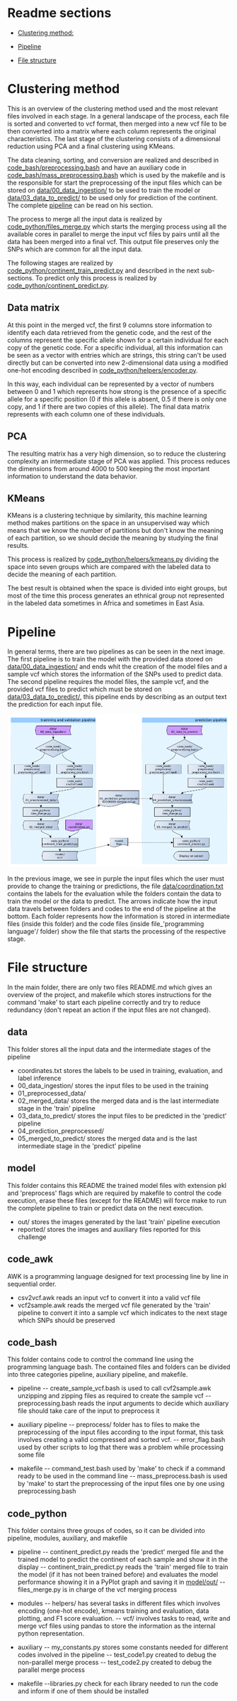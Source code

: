 # Readme sections

- [Clustering method:](#Clustering-method)

- [Pipeline](#Pipeline)

- [File structure](#File-structure)

# Clustering method

This is an overview of the clustering method used and the most relevant files involved in each stage. In a general landscape of the process, each file is sorted and converted to vcf format, then merged into a new vcf file to be then converted into a matrix where each column represents the original characteristics. The last stage of the clustering consists of a dimensional reduction using PCA and a final clustering using KMeans.

The data cleaning, sorting, and conversion are realized and described in [code_bash/preprocessing.bash](../code_bash/preprocessing.bash) and have an auxiliary code in [code_bash/mass_preprocessing.bash](../code_bash/mass_preprocessing.bash) which is used by the makefile and is the responsible for start the preprocessing of the input files which can be stored on [data/00_data_ingestion/](../data/00_data_ingestion/) to be used to train the model or [data/03_data_to_predict/](../data/03_data_to_predict/) to be used only for prediction of the continent. The complete [pipeline](#Pipeline) can be read on his section.

The process to merge all the input data is realized by [code_python/files_merge.py](../code_python/files_merge.py) which starts the merging process using all the available cores in parallel to merge the input vcf files by pairs until all the data has been merged into a final vcf. This output file preserves only the SNPs which are common for all the input data.

The following stages are realized by [code_python/continent_train_predict.py](../code_python/continent_train_predict.py) and described in the next sub-sections. To predict only this process is realized by [code_python/continent_predict.py](../code_python/continent_predict.py).

## Data matrix

At this point in the merged vcf, the first 9 columns store information to identify each data retrieved from the genetic code, and the rest of the columns represent the specific allele shown for a certain individual for each copy of the genetic code. For a specific individual, all this information can be seen as a vector with entries which are strings, this string can't be used directly but can be converted into new 2-dimensional data using a modified one-hot encoding described in [code_python/helpers/encoder.py](../code_python/helpers/encoder.py).

In this way, each individual can be represented by a vector of numbers between 0 and 1 which represents how strong is the presence of a specific allele for a specific position (0 if this allele is absent, 0.5 if there is only one copy, and 1 if there are two copies of this allele). The final data matrix represents with each column one of these individuals.

## PCA

The resulting matrix has a very high dimension, so to reduce the clustering complexity an intermediate stage of PCA was applied. This process reduces the dimensions from around 4000 to 500 keeping the most important information to understand the data behavior.

## KMeans

KMeans is a clustering technique by similarity, this machine learning method makes partitions on the space in an unsupervised way which means that we know the number of partitions but don't know the meaning of each partition, so we should decide the meaning by studying the final results.

This process is realized by [code_python/helpers/kmeans.py](../code_python/helpers/kmeans.py) dividing the space into seven groups which are compared with the labeled data to decide the meaning of each partition.

The best result is obtained when the space is divided into eight groups, but most of the time this process generates an ethnical group not represented in the labeled data sometimes in Africa and sometimes in East Asia.

# Pipeline

In general terms, there are two pipelines as can be seen in the next image. The first pipeline is to train the model with the provided data stored on [data/00_data_ingestion/](../data/00_data_ingestion/) and ends whit the creation of the model files and a sample vcf which stores the information of the SNPs used to predict data. The second pipeline requires the model files, the sample vcf, and the provided vcf files to predict which must be stored on [data/03_data_to_predict/](../03_data_to_predict/), this pipeline ends by describing as an output text the prediction for each input file.

![](reported/pipeline.png)

In the previous image, we see in purple the input files which the user must provide to change the training or predictions, the file [data/coordination.txt](../coordination.txt) contains the labels for the evaluation while the folders contain the data to train the model or the data to predict. The arrows indicate how the input data travels between folders and codes to the end of the pipeline at the bottom. Each folder represents how the information is stored in intermediate files (inside this folder) and the code files (inside file_'programming language'/ folder) show the file that starts the processing of the respective stage.

# File structure

In the main folder, there are only two files README.md which gives an overview of the project, and makefile which stores instructions for the command 'make' to start each pipeline correctly and try to reduce redundancy (don't repeat an action if the input files are not changed).

## data

This folder stores all the input data and the intermediate stages of the pipeline

- coordinates.txt stores the labels to be used in training, evaluation, and label inference
- 00_data_ingestion/ stores the input files to be used in the training
- 01_preprocessed_data/
- 02_merged_data/ stores the merged data and is the last intermediate stage in the 'train' pipeline
- 03_data_to_predict/ stores the input files to be predicted in the 'predict' pipeline
- 04_prediction_preprocessed/
- 05_merged_to_predict/ stores the merged data and is the last intermediate stage in the 'predict' pipeline

## model

This folder contains this README the trained model files with extension pkl and 'preprocess' flags which are required by makefile to control the code execution, erase these files (except for the README) will force make to run the complete pipeline to train or predict data on the next execution.

- out/ stores the images generated by the last 'train' pipeline execution
- reported/ stores the images and auxiliary files reported for this challenge

## code_awk

AWK is a programming language designed for text processing line by line in sequential order.

- csv2vcf.awk reads an input vcf to convert it into a valid vcf file
- vcf2sample.awk reads the merged vcf file generated by the 'train' pipeline to convert it into a sample vcf which indicates to the next stage which SNPs should be preserved

## code_bash

This folder contains code to control the command line using the programming language bash. The contained files and folders can be divided into three categories pipeline, auxiliary pipeline, and makefile.

- pipeline
-- create_sample_vcf.bash is used to call cvf2sample.awk unzipping and zipping files as required to create the sample vcf
-- preprocessing.bash reads the input arguments to decide which auxiliary file should take care of the input to preprocess it

- auxiliary pipeline
-- preprocess/ folder has to files to make the preprocessing of the input files according to the input format, this task involves creating a valid compressed and sorted vcf.
-- error_flag.bash used by other scripts to log that there was a problem while processing some file

- makefile
-- command_test.bash used by 'make' to check if a command ready to be used in the command line
-- mass_preprocess.bash is used by 'make' to start the preprocessing of the input files one by one using preprocessing.bash

## code_python

This folder contains three groups of codes, so it can be divided into pipeline, modules, auxiliary, and makefile

- pipeline
-- continent_predict.py  reads the 'predict' merged file and the trained model to predict the continent of each sample and show it in the display
-- continent_train_predict.py reads the 'train' merged file to train the model (if it has not been trained before) and evaluates the model performance showing it in a PyPlot graph and saving it in [model/out/](../model/out/)
-- files_merge.py is in charge of the vcf merging process

- modules
-- helpers/ has several tasks in different files which involves encoding (one-hot encode), kmeans training and evaluation, data plotting, and F1 score evaluation. 
-- vcf/ involves tasks to read, write and merge vcf files using pandas to store the information as the internal python representation.

- auxiliary
-- my_constants.py stores some constants needed for different codes involved in the pipeline
-- test_code1.py created to debug the non-parallel merge process
-- test_code2.py created to debug the parallel merge process

- makefile
--libraries.py check for each library needed to run the code and inform if one of them should be installed
